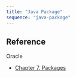 ```yaml
---
title: "Java Package"
sequence: "java-package"
---
```



## Reference

Oracle

- [Chapter 7. Packages](https://docs.oracle.com/javase/specs/jls/se8/html/jls-7.html)

